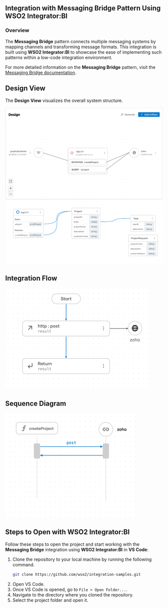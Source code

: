 ## Integration with Messaging Bridge Pattern Using WSO2 Integrator:BI

### Overview

The **Messaging Bridge** pattern connects multiple messaging systems by mapping channels and transforming message formats. 
This integration is built using **WSO2 Integrator:BI** to showcase the ease of implementing such patterns within a low-code integration environment.

For more detailed information on the **Messaging Bridge** pattern, visit the [Messaging Bridge documentation](https://www.enterpriseintegrationpatterns.com/patterns/messaging/MessagingBridge.html).

## Design View

The **Design View** visualizes the overall system structure.

![Design View](design.png)
![Design View](graphql.png)

## Integration Flow

![Flow Diagram](flow.png)

## Sequence Diagram

![Flow Diagram](sequence.png)

## Steps to Open with WSO2 Integrator:BI

Follow these steps to open the project and start working with the **Messaging Bridge** integration using **WSO2 Integrator:BI** in **VS Code**:

1. Clone the repository to your local machine by running the following command.
   ```bash
   git clone https://github.com/wso2/integration-samples.git
   ```
2. Open VS Code.
3. Once VS Code is opened, go to `File > Open Folder...`.
4. Navigate to the directory where you cloned the repository.
5. Select the project folder and open it.
